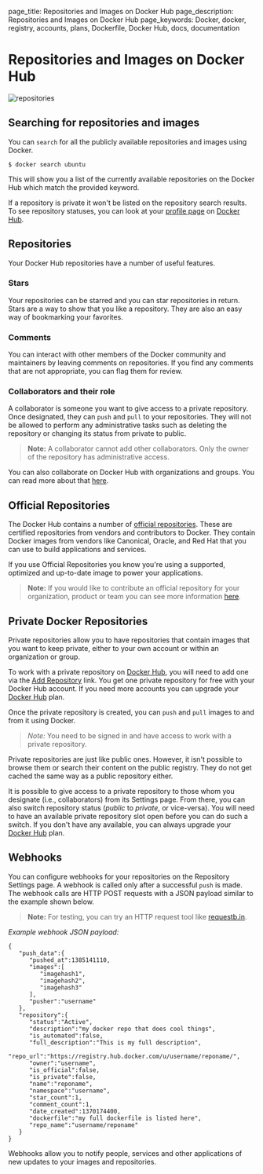 page_title: Repositories and Images on Docker Hub
page_description: Repositories and Images on Docker Hub
page_keywords: Docker, docker, registry, accounts, plans, Dockerfile, Docker Hub, docs, documentation

# Repositories and Images on Docker Hub

![repositories](/docker-hub/repos.png)

## Searching for repositories and images

You can `search` for all the publicly available repositories and images using
Docker.

    $ docker search ubuntu

This will show you a list of the currently available repositories on the
Docker Hub which match the provided keyword.

If a repository is private it won't be listed on the repository search
results. To see repository statuses, you can look at your [profile
page](https://hub.docker.com) on [Docker Hub](https://hub.docker.com).

## Repositories

Your Docker Hub repositories have a number of useful features.

### Stars

Your repositories can be starred and you can star repositories in
return. Stars are a way to show that you like a repository. They are
also an easy way of bookmarking your favorites.

### Comments

You can interact with other members of the Docker community and maintainers by
leaving comments on repositories. If you find any comments that are not
appropriate, you can flag them for review.

### Collaborators and their role

A collaborator is someone you want to give access to a private
repository. Once designated, they can `push` and `pull` to your
repositories. They will not be allowed to perform any administrative
tasks such as deleting the repository or changing its status from
private to public.

> **Note:**
> A collaborator cannot add other collaborators. Only the owner of
> the repository has administrative access.

You can also collaborate on Docker Hub with organizations and groups.
You can read more about that [here](accounts/).

## Official Repositories

The Docker Hub contains a number of [official
repositories](http://registry.hub.docker.com/official). These are
certified repositories from vendors and contributors to Docker. They
contain Docker images from vendors like Canonical, Oracle, and Red Hat
that you can use to build applications and services.

If you use Official Repositories you know you're using a supported,
optimized and up-to-date image to power your applications.

> **Note:**
> If you would like to contribute an official repository for your
> organization, product or team you can see more information
> [here](https://github.com/docker/stackbrew).

## Private Docker Repositories

Private repositories allow you to have repositories that contain images
that you want to keep private, either to your own account or within an
organization or group.

To work with a private repository on [Docker
Hub](https://hub.docker.com), you will need to add one via the [Add
Repository](https://registry.hub.docker.com/account/repositories/add/)
link. You get one private repository for free with your Docker Hub
account. If you need more accounts you can upgrade your [Docker
Hub](https://registry.hub.docker.com/plans/) plan.

Once the private repository is created, you can `push` and `pull` images
to and from it using Docker.

> *Note:* You need to be signed in and have access to work with a
> private repository.

Private repositories are just like public ones. However, it isn't
possible to browse them or search their content on the public registry.
They do not get cached the same way as a public repository either.

It is possible to give access to a private repository to those whom you
designate (i.e., collaborators) from its Settings page. From there, you
can also switch repository status (*public* to *private*, or
vice-versa). You will need to have an available private repository slot
open before you can do such a switch. If you don't have any available,
you can always upgrade your [Docker
Hub](https://registry.hub.docker.com/plans/) plan.

## Webhooks

You can configure webhooks for your repositories on the Repository
Settings page. A webhook is called only after a successful `push` is
made. The webhook calls are HTTP POST requests with a JSON payload
similar to the example shown below.

> **Note:** For testing, you can try an HTTP request tool like
> [requestb.in](http://requestb.in/).

*Example webhook JSON payload:*

    {
       "push_data":{
          "pushed_at":1385141110,
          "images":[
             "imagehash1",
             "imagehash2",
             "imagehash3"
          ],
          "pusher":"username"
       },
       "repository":{
          "status":"Active",
          "description":"my docker repo that does cool things",
          "is_automated":false,
          "full_description":"This is my full description",
          "repo_url":"https://registry.hub.docker.com/u/username/reponame/",
          "owner":"username",
          "is_official":false,
          "is_private":false,
          "name":"reponame",
          "namespace":"username",
          "star_count":1,
          "comment_count":1,
          "date_created":1370174400,
          "dockerfile":"my full dockerfile is listed here",
          "repo_name":"username/reponame"
       }
    }

Webhooks allow you to notify people, services and other applications of
new updates to your images and repositories.

